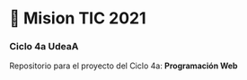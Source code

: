 # :rocket: Mision TIC 2021 

### Ciclo 4a UdeaA

Repositorio para el proyecto del Ciclo 4a: **Programación Web**
 
